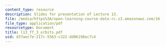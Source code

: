 ```yaml
---
content_type: resource
description: Slides for presentation of Lecture 13.
file: /media/https%3A/open-learning-course-data-rc.s3.amazonaws.com/16-851-satellite-engineering-fall-2003/d37aec7e217c5563c322dd06198ec7c4_l13_ff_3_orbits.pdf
file_type: application/pdf
resourcetype: Document
title: l13_ff_3_orbits.pdf
uid: d37aec7e-217c-5563-c322-dd06198ec7c4
---
```

